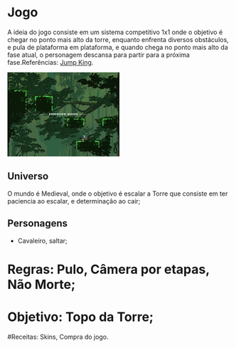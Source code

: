 # Jogo
A ideia do jogo consiste em um sistema competitivo 1x1 onde o objetivo é chegar no ponto mais alto da torre, enquanto enfrenta diversos obstáculos, e pula de plataforma em plataforma, e quando chega no ponto mais alto da fase atual, o personagem descansa para partir para a próxima fase.Referências: [Jump King](https://www.youtube.com/watch?v=qL2cQ0JAb4M).

<img src="img/jumpKingFoto.jpg" width="50%" height="50%"></img>
</div>

## Universo

O mundo é Medieval, onde o objetivo é escalar a Torre que consiste em ter paciencia ao escalar, e determinação ao cair;

## Personagens

- Cavaleiro, saltar;

# Regras: Pulo, Câmera por etapas, Não Morte;

# Objetivo: Topo da Torre;

#Receitas: Skins, Compra do jogo.
